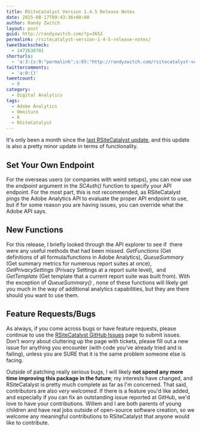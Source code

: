 ```yaml
---
title: RSiteCatalyst Version 1.4.5 Release Notes
date: 2015-08-17T09:43:36+00:00
author: Randy Zwitch
layout: post
guid: http://randyzwitch.com/?p=3652
permalink: /rsitecatalyst-version-1-4-5-release-notes/
tweetbackscheck:
  - 1472638781
shorturls:
  - 'a:3:{s:9:"permalink";s:65:"http://randyzwitch.com/rsitecatalyst-version-1-4-5-release-notes/";s:7:"tinyurl";s:26:"http://tinyurl.com/ogsuwjs";s:4:"isgd";s:19:"http://is.gd/TdAOM3";}'
twittercomments:
  - 'a:0:{}'
tweetcount:
  - 0
category:
  - Digital Analytics
tags:
  - Adobe Analytics
  - Omniture
  - R
  - RSiteCatalyst
---
```

It's only been a month since the <a href="http://randyzwitch.com/rsitecatalyst-version-1-4-4-release-notes/" target="_blank">last RSiteCatalyst update</a>, and this update is also a pretty minor update in terms of functionality.

## Set Your Own Endpoint

For the overseas users (or companies with weird setups), you can now use the _endpoint_ argument in the _SCAuth()_ function to specify your API endpoint. For the most part, this is not recommended, as RSiteCatalyst pings the Adobe Analytics API to evaluate the proper API endpoint to use, but if for some reason you are having issues, you can override what the Adobe API says.

## New Functions

For this release, I briefly looked through the API explorer to see if  there were any useful methods that had been missed. _GetFunctions_ (Get definitions of all formula/functions in Adobe Analytics), _QueueSummary_ (Get summary metrics for numerous report suites at once), _GetPrivacySettings_ (Privacy Settings at a report suite level),  and _GetTemplate_ (Get template that a current report suite was built from). With the exception of _QueueSummary()_ , none of these functions will likely get you much in the way of additional analytics capabilities, but they are there should you want to use them.

## Feature Requests/Bugs

As always, if you come across bugs or have feature requests, please continue to use the <a title="RSiteCatalyst GitHub" href="https://github.com/randyzwitch/RSiteCatalyst/issues" target="_blank">RSiteCatalyst GitHub Issues</a> page to submit issues. Don’t worry about cluttering up the page with tickets, please fill out a new issue for anything you encounter (with code you’ve already tried and is failing), unless you are SURE that it is the same problem someone else is facing.

Outside of patching really serious bugs, I will likely **not spend any more time improving this package in the future**; my interests have changed, and RSiteCatalyst is pretty much complete as far as I'm concerned. That said, contributors are also _very welcomed_. If there is a feature you'd like added, and especially if you can fix an outstanding issue reported at GitHub, we'd love to have your contributions. Willem and I are both parents of young children and have real jobs outside of open-source software creation, so we welcome any meaningful contributions to RSiteCatalyst that anyone would like to contribute.

&nbsp;
